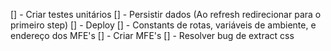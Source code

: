 [] - Criar testes unitários
[] - Persistir dados (Ao refresh redirecionar para o primeiro step)
[] - Deploy
[] - Constants de rotas, variáveis de ambiente, e endereço dos MFE's
[] - Criar MFE's
[] - Resolver bug de extract css
